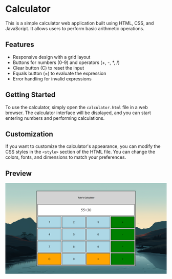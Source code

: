# Calculator

This is a simple calculator web application built using HTML, CSS, and JavaScript. It allows users to perform basic arithmetic operations.

## Features

- Responsive design with a grid layout
- Buttons for numbers (0-9) and operators (+, -, *, /)
- Clear button (C) to reset the input
- Equals button (=) to evaluate the expression
- Error handling for invalid expressions

## Getting Started

To use the calculator, simply open the `calculator.html` file in a web browser. The calculator interface will be displayed, and you can start entering numbers and performing calculations.

## Customization

If you want to customize the calculator's appearance, you can modify the CSS styles in the `<style>` section of the HTML file. You can change the colors, fonts, and dimensions to match your preferences.

## Preview
![Calculator preview](preview.png)
